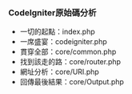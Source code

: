 ### CodeIgniter原始碼分析
* 一切的起點：index.php
* 一席盛宴：codeigniter.php
* 貫穿全部：core/common.php
* 找到該走的路：core/router.php
* 網址分析：core/URI.php
* 回傳最後結果：core/Output.php
